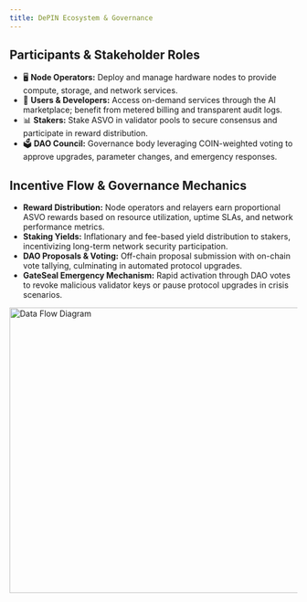 ```yaml
---
title: DePIN Ecosystem & Governance
---
```


## Participants & Stakeholder Roles

- 🖥 **Node Operators:** Deploy and manage hardware nodes to provide compute, storage, and network services.
- 💼 **Users & Developers:** Access on-demand services through the AI marketplace; benefit from metered billing and transparent audit logs.
- 📊 **Stakers:** Stake ASVO in validator pools to secure consensus and participate in reward distribution.
- 🗳 **DAO Council:** Governance body leveraging COIN-weighted voting to approve upgrades, parameter changes, and emergency responses.

## Incentive Flow & Governance Mechanics

- **Reward Distribution:** Node operators and relayers earn proportional ASVO rewards based on resource utilization, uptime SLAs, and network performance metrics.
- **Staking Yields:** Inflationary and fee-based yield distribution to stakers, incentivizing long-term network security participation.
- **DAO Proposals & Voting:** Off-chain proposal submission with on-chain vote tallying, culminating in automated protocol upgrades.
- **GateSeal Emergency Mechanism:** Rapid activation through DAO votes to revoke malicious validator keys or pause protocol upgrades in crisis scenarios.

<img src="/img/depin_img.png" alt="Data Flow Diagram" width="1000" height="500" />
